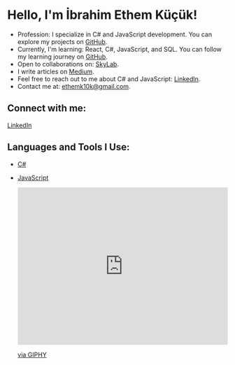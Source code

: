 # Hello, I'm İbrahim Ethem Küçük!

- Profession: I specialize in C# and JavaScript development. You can explore my projects on [GitHub](https://github.com/ethemkucuk/ReCapProject-master).
- Currently, I'm learning: React, C#, JavaScript, and SQL. You can follow my learning journey on [GitHub](https://github.com/ethemkucuk).
- Open to collaborations on: [SkyLab](https://github.com/ethemkucuk).
- I write articles on [Medium](https://medium.com/@ethemk10k).
- Feel free to reach out to me about C# and JavaScript: [LinkedIn](https://www.linkedin.com/in/ibrahim-ethem-k%C3%BC%C3%A7%C3%BCk-a2696b201/).
- Contact me at: [ethemk10k@gmail.com](mailto:ethemk10k).

## Connect with me:
[LinkedIn](https://www.linkedin.com/in/ibrahim-ethem-k%C3%BC%C3%A7%C3%BCk-a2696b201/)

## Languages and Tools I Use:
- [C#](https://www.w3schools.com/cs/)
- [JavaScript](https://developer.mozilla.org/en-US/docs/Web/JavaScript)

  <div style="width:100%;height:0;padding-bottom:75%;position:relative;"><iframe src="https://giphy.com/embed/qgQUggAC3Pfv687qPC" width="100%" height="100%" style="position:absolute" frameBorder="0" class="giphy-embed" allowFullScreen></iframe></div><p><a href="https://giphy.com/gifs/dommespace-domme-space-programador-qgQUggAC3Pfv687qPC">via GIPHY</a></p>
